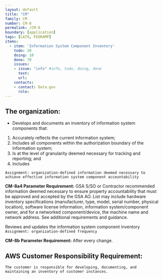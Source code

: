 ```yaml
---
layout: default
title: "CM"
family: CM
number: CM-8
permalink: /CM-8
boundary: [application]
tags: [LATO, FEDRAMP]
items:
  - item: 'Information System Component Inventory'
    todo: 20
    doing: 10
    done: 70   
    issues:
    - issue: "info" #info, todo, doing, done
      text:
      url:
    contacts:
    - contact: Data.gov
      role:
---
```

## The organization:

* Develops and documents an inventory of information system components that:

1. Accurately reflects the current information system;
1. Includes all components within the authorization boundary of the information system;
1. Is at the level of granularity deemed necessary for tracking and reporting; and
1. Includes

`Assignment: organization-defined information deemed necessary to achieve effective information system component accountability`

**CM-8a4 Parameter Requirement:** GSA S/SO or Contractor recommended information deemed necessary to ensure property accountability that must be approved and accepted by the GSA AO.  List may include hardware inventory specifications (manufacturer, type, model, serial number, physical location), software license information, information system/component owner, and for a networked component/device, the machine name and network address.  See additional requirements and guidance.

Reviews and updates the information system component inventory `Assignment: organization-defined frequency`

**CM-8b Parameter Requirement:** After every change.

## AWS Customer Responsibility Requirement:
```
The customer is responsible for developing, documenting, and maintaining an inventory of customer instances.
```
